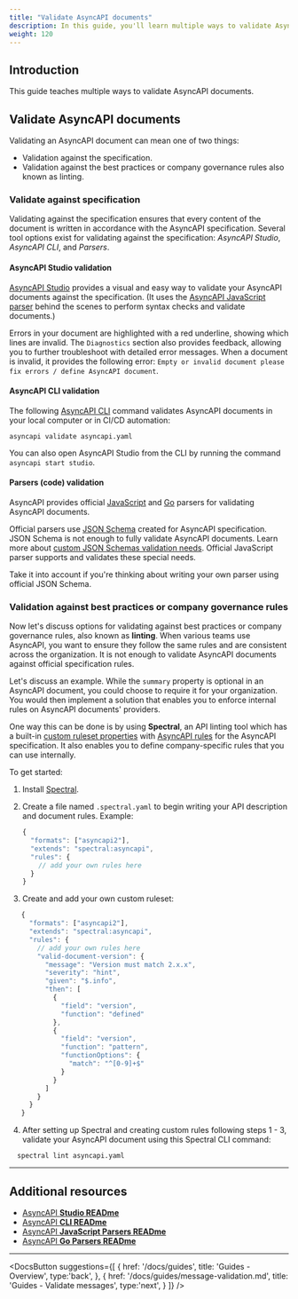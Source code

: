 ```yaml
---
title: "Validate AsyncAPI documents"
description: In this guide, you'll learn multiple ways to validate AsyncAPI documents.
weight: 120
---
```


## Introduction
This guide teaches multiple ways to validate AsyncAPI documents. 

## Validate AsyncAPI documents
Validating an AsyncAPI document can mean one of two things: 
- Validation against the specification.
- Validation against the best practices or company governance rules also known as linting.

### Validate against specification
Validating against the specification ensures that every content of the document is written in accordance with the AsyncAPI specification. Several tool options exist for validating against the specification: _AsyncAPI Studio_, _AsyncAPI CLI_, and _Parsers_.

#### AsyncAPI Studio validation 
[AsyncAPI Studio](https://studio.asyncapi.com/) provides a visual and easy way to validate your AsyncAPI documents against the specification. (It uses the [AsyncAPI JavaScript parser](https://github.com/asyncapi/parser-js) behind the scenes to perform syntax checks and validate documents.)

Errors in your document are highlighted with a red underline, showing which lines are invalid. The `Diagnostics` section also provides feedback, allowing you to further troubleshoot with detailed error messages. When a document is invalid, it provides the following error: `Empty or invalid document please fix errors / define AsyncAPI document`.

#### AsyncAPI CLI validation 
The following [AsyncAPI CLI](https://github.com/asyncapi/cli#installation) command validates AsyncAPI documents in your local computer or in CI/CD automation:

 ```
 asyncapi validate asyncapi.yaml
 ```

<Remember>

You can also open AsyncAPI Studio from the CLI by running the command `asyncapi start studio`.

</Remember>

#### Parsers (code) validation 
AsyncAPI provides official [JavaScript](https://github.com/asyncapi/parser-js) and [Go](https://github.com/asyncapi/parser-go) parsers for validating AsyncAPI documents. 

<Remember>
Official parsers use <a href='https://github.com/asyncapi/spec-json-schemas/'>JSON Schema</a> created for AsyncAPI specification. JSON Schema is not enough to fully validate AsyncAPI documents. Learn more about <a href='https://github.com/asyncapi/spec-json-schemas#custom-validation-needs'>custom JSON Schemas validation needs</a>. Official JavaScript parser supports and validates these special needs.

Take it into account if you're thinking about writing your own parser using official JSON Schema.
</Remember>

### Validation against best practices or company governance rules
Now let's discuss options for validating against best practices or company governance rules, also known as **linting**. When various teams use AsyncAPI, you want to ensure they follow the same rules and are consistent across the organization. It is not enough to validate AsyncAPI documents against official specification rules. 

<Remember>

Let's discuss an example. While the `summary` property is optional in an AsyncAPI document, you could choose to require it for your organization. You would then implement a solution that enables you to enforce internal rules on AsyncAPI documents' providers.

</Remember>

One way this can be done is by using **Spectral**, an API linting tool which has a built-in [custom ruleset properties](https://meta.stoplight.io/docs/spectral/e5b9616d6d50c-custom-rulesets) with [AsyncAPI rules](https://meta.stoplight.io/docs/spectral/1e63ffd0220f3-async-api-rules) for the AsyncAPI specification. It also enables you to define company-specific rules that you can use internally.  

To get started:
1. Install [Spectral](https://meta.stoplight.io/docs/spectral/b8391e051b7d8-installation). 
2. Create a file named `.spectral.yaml` to begin writing your API description and document rules. 
    Example:
    ```js
    {
      "formats": ["asyncapi2"],
      "extends": "spectral:asyncapi",
      "rules": {
        // add your own rules here
      }
    }
    ```

3. Create and add your own custom ruleset:
 ```js
    {
      "formats": ["asyncapi2"],
      "extends": "spectral:asyncapi",
      "rules": {
        // add your own rules here
        "valid-document-version": {
          "message": "Version must match 2.x.x",
          "severity": "hint",
          "given": "$.info",
          "then": [
            {
              "field": "version",
              "function": "defined"
            },
            {
              "field": "version",
              "function": "pattern",
              "functionOptions": {
                "match": "^[0-9]+$"
              }
            }
          ]
        }
      }
    }
  ```

4. After setting up Spectral and creating custom rules following steps 1 - 3, validate your AsyncAPI document using this Spectral CLI command:

  ```
    spectral lint asyncapi.yaml
  ```

---

## Additional resources
- [AsyncAPI **Studio READme**](https://github.com/asyncapi/studio#readme)
- [AsyncAPI **CLI READme**](https://github.com/asyncapi/cli#readme)
- [AsyncAPI **JavaScript Parsers READme**](https://github.com/asyncapi/parser-js#readme) 
- [AsyncAPI **Go Parsers READme**](https://github.com/asyncapi/parser-go#readme) 


---

<DocsButton
  suggestions={[
    {
      href: '/docs/guides',
      title: 'Guides - Overview',
      type:'back',
    },
    {
      href: '/docs/guides/message-validation.md',
      title: 'Guides - Validate messages',
      type:'next',
    }
  ]}
/>
